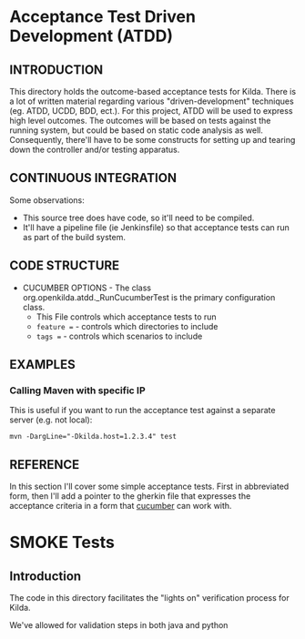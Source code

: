 # Acceptance Test Driven Development (ATDD)

## INTRODUCTION

This directory holds the outcome-based acceptance tests for Kilda. There is a lot of
written material regarding various "driven-development" techniques (eg. ATDD,
UCDD, BDD, ect.). For this project, ATDD will be used to express high level outcomes.
The outcomes will be based on tests against the running system, but could be based on 
static code analysis as well. Consequently, there'll have to be some constructs for 
setting up and tearing down the controller and/or testing apparatus.

## CONTINUOUS INTEGRATION

Some observations:

* This source tree does have code, so it'll need to be compiled.
* It'll have a pipeline file (ie Jenkinsfile) so that acceptance tests can run as 
  part of the build system.

## CODE STRUCTURE

* CUCUMBER OPTIONS - The class org.openkilda.atdd._RunCucumberTest is the 
primary configuration class.
  * This File controls which acceptance tests to run
  * `feature =` - controls which directories to include
  * `tags =` - controls which scenarios to include

## EXAMPLES

### Calling Maven with specific IP


This is useful if you want to run the acceptance test against a separate server
(e.g. not local):

    mvn -DargLine="-Dkilda.host=1.2.3.4" test

## REFERENCE

In this section I'll cover some simple acceptance tests. First in abbreviated form, then
I'll add a pointer to the gherkin file that expresses the acceptance criteria in a form
that [cucumber](http://cucumber.io) can work with.

# SMOKE Tests

## Introduction

The code in this directory facilitates the "lights on" verification process for Kilda.

We've allowed for validation steps in both java and python
